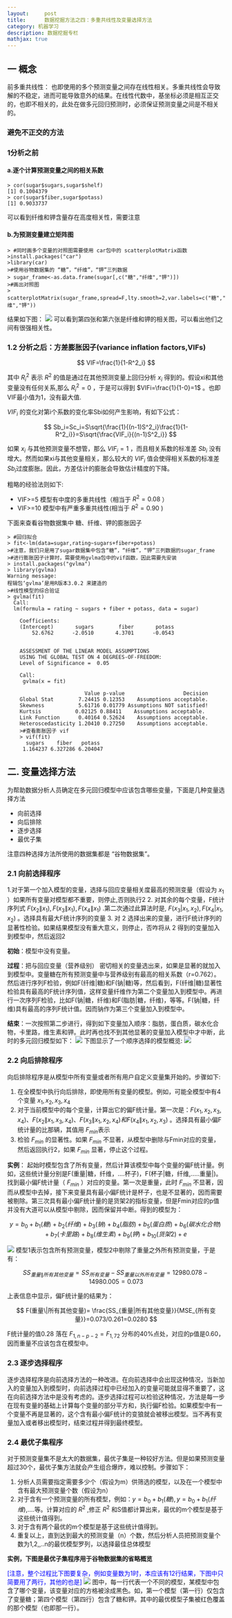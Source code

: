 ```yaml
---
layout:     post
title:      数据挖掘方法之四：多重共线性及变量选择方法
category: 机器学习
description: 数据挖掘专栏
mathjax: true
---
```


## 一 概念    

  前多重共线性： 也即使用的多个预测变量之间存在线性相关。多重共线性会导致解的不稳定，进而可能导致意外的结果。在线性代数中，基坐标必须是相互正交的，也即不相关的，此处在做多元回归预测时，必须保证预测变量之间是不相关的。

### 避免不正交的方法

### 1分析之前

#### a.逐个计算预测变量之间的相关系数


```
> cor(sugar$sugars,sugar$shelf)  
[1] 0.1004379  
> cor(sugar$fiber,sugar$potass)  
[1] 0.9033737  
```

可以看到纤维和钾含量存在高度相关性，需要注意

#### b.为预测变量建立矩阵图


```
> #同时画多个变量的对照图需要使用 car包中的 scatterplotMatrix函数  
>install.packages("car")  
>library(car)  
>#使用谷物数据集的 “糖”，“纤维”，“钾”三列数据  
> sugar_frame<-as.data.frame(sugar[,c("糖","纤维","钾")])  
>#画出对照图  
> scatterplotMatrix(sugar_frame,spread=F,lty.smooth=2,var.labels=c("糖","纤维","钾"))
```

结果如下图：
<img src="/images/blog/muitllinerandselect1.png">
可以看到第四张和第六张是纤维和钾的相关图，可以看出他们之间有很强相关性。

### 1.2 分析之后：方差膨胀因子(variance inflation factors,VIFs)

$$
  VIF=\frac{1}{1-R^2_i}
$$

其中 $R_i^2$ 表示 $R^2$ 的值是通过在其他预测变量上回归分析 $x_i$ 得到的。假设xi和其他变量没有任何关系,那么 $R_i^2=0$ ，于是可以得到 $VIFi=\frac{1}{1-0}=1$ 。也即VIF最小值为1，没有最大值.

 $VIF_i$ 的变化对第i个系数的变化率Sbi如何产生影响，有如下公式：

 $$
   Sb_i=Sc_i=S\sqrt{\frac{1}{(n-1)S^2_i}\frac{1}{1-R^2_i}}=S\sqrt{\frac{VIF_i}{(n-1)S^2_i}}
 $$

如果 $x_i$ 与其他预测变量不想管，那么 $VIF_i=1$ ，而且相关系数的标准差 $Sb_i$ 没有增大。然而如果xi与其他变量相关，那么较大的 $VIF_i$ 值会使得相关系数的标准差 $Sb_i$过度膨胀。因此，方差估计的膨胀会导致估计精度的下降。

粗略的经验法则如下:

+ VIF>=5  模型有中度的多重共线性（相当于 $R^2=0.08$ ）
+ VIF>=10  模型中有严重多重共线性(相当于 $R^2=0.90$ )

下面来查看谷物数据集中 糖、纤维、钾的膨胀因子

```
> #回归拟合  
> fit<-lm(data=sugar,rating~sugars+fiber+potass)  
>#注意，我们只是用了sugar数据集中包含“糖”，“纤维”，“钾”三列数据的sugar_frame  
>#进行膨胀因子计算时，需要使用gvlma包中的vif函数，因此需要先安装  
> install.packages("gvlma")  
> library(gvlma)  
Warning message:  
程辑包‘gvlma’是用R版本3.0.2 来建造的   
>#线性模型的综合验证  
> gvlma(fit)  
  Call:  
  lm(formula = rating ~ sugars + fiber + potass, data = sugar)  

    Coefficients:  
    (Intercept)       sugars        fiber       potass    
        52.6762      -2.0510       4.3701      -0.0543    


    ASSESSMENT OF THE LINEAR MODEL ASSUMPTIONS  
    USING THE GLOBAL TEST ON 4 DEGREES-OF-FREEDOM:  
    Level of Significance =  0.05   

    Call:  
     gvlma(x = fit)   

                         Value p-value                   Decision  
    Global Stat        7.24415 0.12353    Assumptions acceptable.  
    Skewness           5.61716 0.01779 Assumptions NOT satisfied!  
    Kurtsis           0.02125 0.88411    Assumptions acceptable.  
    Link Function      0.40164 0.52624    Assumptions acceptable.  
    Heteroscedasticity 1.20410 0.27250    Assumptions acceptable.  
    >#查看膨胀因子 vif  
    > vif(fit)  
      sugars    fiber   potass   
     1.164237 6.327286 6.204047  

```

## 二.  变量选择方法

为帮助数据分析人员确定在多元回归模型中应该包含哪些变量，下面是几种变量选择方法

+ 向前选择
+ 向后排除
+ 逐步选择
+ 最优子集

注意四种选择方法所使用的数据集都是 “谷物数据集”。

### 2.1   向前选择程序

1.对于第一个加入模型的变量，选择与回应变量相关度最高的预测变量（假设为 $x_1$ ）如果所有变量对模型都不重要，则停止,否则执行2
2. 对其余的每个变量，F统计序列式 $F(x_2\|x_1),F(x_3\|x_1),F(x_4\|x_1)$ .第二次通过此算法时是, $F(x_3|x_1,x_2),F(x_4|x_1,x_2)$ 。选择具有最大F统计序列的变量
3. 对 2 选择出来的变量，进行F统计序列的显著性检验。如果结果模型没有重大意义，则停止，否咋将从 2 得到的变量加入到模型中，然后返回2

**初始**：模型中没有变量。

**过程**：把与回应变量（营养级别） 密切相关的变量选出来，如果是显著的就加入到模型中。变量糖在所有预测变量中与营养级别有最高的相关系数（r=0.762）。然后进行序列F检验，例如F(纤维\|糖)和F(钠\|糖)等，然后看到，F(纤维\|糖)显著性检验具有最高的F统计序列值，这样变量纤维作为第二个变量加入到模型中。再进行一次序列F检验，比如F(钠\|糖，纤维)和F(脂肪\|糖，纤维)，等等。F(钠\|糖，纤维)具有最高的序列F统计值。因而钠作为第三个变量加入到模型中。

**结束**：一次按照第二步进行，得到如下变量加入顺序：脂肪，蛋白质，碳水化合物，卡里路，维生素和钾。此时再也找不到其他显著的变量加入模型中才中断，此时的多元回归模型如下：
<img src="/images/blog/muitllinerandselect4.png">
下图显示了一个顺序选择的模型概览:
<img src="/images/blog/muitllinerandselect5.png">

### 2.2 向后排除程序

向后排除程序是从模型中所有变量或者所有用户自定义变量集开始的。步骤如下:

1. 在全模型中执行向后排除，即使用所有变量的模型。例如，可能全模型中有4个变量 $x_1,x_2,x_3,x_4$
2. 对于当前模型中的每个变量，计算出它的偏F统计量。第一次是：$F(x_1,x_2,x_3,x_4)、F(x_2\|x_1,x_3,x_4)、F(x_3\|x_1,x_2,x_4)和F(x_4\|x_1,x_2,x_3)$ 。选择具有最小偏F统计量的比那辆，其值用 $F_{min}$表示
3. 检验 $F_{min}$ 的显著性。如果 $F_{min}$ 不显著，从模型中删除与Fmin对应的变量，然后返回执行2，如果 $F_{min}$ 显著，停止这个过程。

**实例**：
起始时模型包含了所有变量，然后计算该模型中每个变量的偏F统计量。例如，这些统计量分别是F(重量\|糖，纤维，....杯子)，F(杯子\|糖，纤维,.....重量\|)。找到最小偏F统计量（ $F_{min}$ ）对应的变量。第一次是重量，此时 $F_{min}$ 不显著，因而从模型中去掉，接下来变量具有最小偏F统计是杯子，也是不显著的，因而需要被剔除。第三次具有最小偏F统计量的是货架2的指标变量，但是Fmin对应的p值并没有大道可以从模型中剔除，因而保留并中断。得到的模型为：

$$
  y =b_0+b_1(糖)+b_2(纤维)+b_3(钠)+b_4(脂肪)+b_5(蛋白质)+b_6(碳水化合物)+b_7(卡里路)+b_8(维生素)+b_9(钾)+b_10(货架2)+e
$$

<img src="/images/blog/muitllinerandselect7.png">
模型1表示包含所有预测变量，模型2中剔除了重量之外所有预测变量，于是有：

$$
  SS_{重量\|所有其他变量}=SS_{所有变量}-SS_{重量以外所有变量}=12980.078-14980.005=0.073
$$

上表信息中显示，偏F统计量的结果为：

$$
  F(重量\|所有其他变量)= \frac{SS_{重量|所有其他变量}}{MSE_{所有变量}}=0.073/0.261=0.0280
$$

F统计量的值0.28 落在 $F_{1,n-p-2}=F_{1,72}$ 分布的40%点处，对应的p值是0.60，因而重量不应该包含在模型中。

### 2.3 逐步选择程序

 逐步选择程序是向前选择方法的一种改进。在向前选择中会出现这种情况，当新加入的变量加入到模型时，向前选择过程中已经加入的变量可能就显得不重要了，这在向前选择方法中是没有考虑的。逐步选择过程可以检验这种情况，方法是每一步在现有变量的基础上计算每个变量的部分平方和，执行偏F检验。如果模型中有一个变量不再是显著的，这个含有最小偏F统计的变狼就会被移出模型。当不再有变量加入或者移出模型时，结束过程并得到最终模型。

### 2.4  最优子集程序

对于预测变量集不是太大的数据集，最优子集是一种较好方法。但是如果预测变量超过30个，最优子集方法就会产生组合爆炸，难以控制。步骤如下：

1. 分析人员需要指定需要多少个（假设为m）供筛选的模型，以及在一个模型中含有最大预测变量个数（假设为n）
2. 对于含有一个预测变量的所有模型，例如：$y=b_0+b_1(糖),y=b_0+b_1(纤维)$,....等。计算对应的 $R^2$ ,修正 $R^2$ 和S值都计算出来，最优的m个模型是基于这些统计值得到。
3. 对于含有两个最优的m个模型是基于这些统计值得到。
4. 重复以上，直到达到最大的预测变量（n）个数，然后分析人员把预测变量个数为1,2,,..n的最优模型罗列，以选择最佳总体模型

**实例，下图是最优子集程序用于谷物数据集的省略概览**

<font color="blue">[注意，整个过程比下图要复杂，例如变量数为1时，本应该有12行结果，下图中只简要用了两行，其他的也是]</font>
<img src="/images/blog/muitllinerandselect10.png">
图中，每一行代表一个不同的模型，某模型中包含了哪个变量，该变量对应的方格被涂成黑色。如，第一个模型（第一行）仅包含了变量糖；第四个模型（第四行）包含了糖和钾。其中的最优模型子集被红色覆盖的那个模型（也即那一行）。
